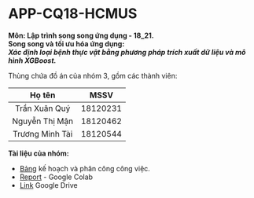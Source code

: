 # APP-CQ18-HCMUS

**Môn: Lập trình song song ứng dụng - 18_21.**\
**Song song và tối ưu hóa ứng dụng:**\
      ***Xác định loại bệnh thực vật bằng phương pháp trích xuất dữ liệu và mô hình XGBoost.***

Thùng chứa đồ án của nhóm 3, gồm các thành viên:

Họ tên | MSSV
:----: | :--:
Trần Xuân Quý | 18120231
Nguyễn Thị Mận | 18120462
Trương Minh Tài | 18120544

**Tài liệu của nhóm:**
- [Bảng](https://docs.google.com/spreadsheets/d/17e8ABQ9Iapvc3-ZrFjK9iU8WDpfnkyLNLYU3K1HgLrc/edit?usp=sharing) kế hoạch và phân công công việc.
- [Report](https://colab.research.google.com/drive/1rB4UDvVr-u65mpQCW-gn0X5A4NjTkeLY#scrollTo=anH8znPn4nwA) - Google Colab
- [Link](https://drive.google.com/drive/folders/1tZFmGzbxoLc7-JPlpcTevv-yzVBoP_qr?usp=sharing) Google Drive
